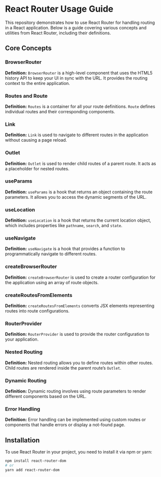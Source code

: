 # React Router Usage Guide

This repository demonstrates how to use React Router for handling routing in a React application. Below is a guide covering various concepts and utilities from React Router, including their definitions.

## Core Concepts

### BrowserRouter

**Definition:** `BrowserRouter` is a high-level component that uses the HTML5 history API to keep your UI in sync with the URL. It provides the routing context to the entire application.

### Routes and Route

**Definition:** `Routes` is a container for all your route definitions. `Route` defines individual routes and their corresponding components.

### Link

**Definition:** `Link` is used to navigate to different routes in the application without causing a page reload.

### Outlet

**Definition:** `Outlet` is used to render child routes of a parent route. It acts as a placeholder for nested routes.

### useParams

**Definition:** `useParams` is a hook that returns an object containing the route parameters. It allows you to access the dynamic segments of the URL.

### useLocation

**Definition:** `useLocation` is a hook that returns the current location object, which includes properties like `pathname`, `search`, and `state`.

### useNavigate

**Definition:** `useNavigate` is a hook that provides a function to programmatically navigate to different routes.

### createBrowserRouter

**Definition:** `createBrowserRouter` is used to create a router configuration for the application using an array of route objects.

### createRoutesFromElements

**Definition:** `createRoutesFromElements` converts JSX elements representing routes into route configurations.

### RouterProvider

**Definition:** `RouterProvider` is used to provide the router configuration to your application.

### Nested Routing

**Definition:** Nested routing allows you to define routes within other routes. Child routes are rendered inside the parent route’s `Outlet`.

### Dynamic Routing

**Definition:** Dynamic routing involves using route parameters to render different components based on the URL.

### Error Handling

**Definition:** Error handling can be implemented using custom routes or components that handle errors or display a not-found page.

## Installation

To use React Router in your project, you need to install it via npm or yarn:

```bash
npm install react-router-dom
# or
yarn add react-router-dom
